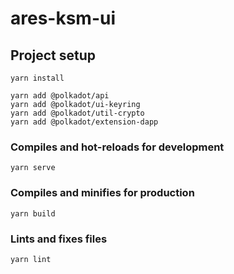 # ares-ksm-ui

## Project setup
```
yarn install

yarn add @polkadot/api
yarn add @polkadot/ui-keyring
yarn add @polkadot/util-crypto
yarn add @polkadot/extension-dapp
```

### Compiles and hot-reloads for development
```
yarn serve
```

### Compiles and minifies for production
```
yarn build
```

### Lints and fixes files
```
yarn lint
```



